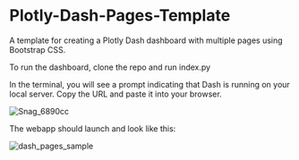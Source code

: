 # Plotly-Dash-Pages-Template
A template for creating a Plotly Dash dashboard with multiple pages using Bootstrap CSS.  

To run the dashboard, clone the repo and run index.py

In the terminal, you will see a prompt indicating that Dash is running on your local server.  Copy the URL and paste it into your browser. 

![Snag_6890cc](https://user-images.githubusercontent.com/55223203/127757543-bd6de3ae-04a4-45ae-8ff5-ca7d0345d05b.png)


The webapp should launch and look like this:  

![dash_pages_sample](https://user-images.githubusercontent.com/55223203/127757553-f738793a-82e8-41d0-8765-612930a40b42.gif)
